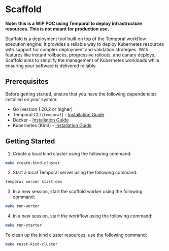# Scaffold

**Note: this is a WIP POC using Temporal to deploy infrastructure resources. This is not meant for production use.**

Scaffold is a deployment tool built on top of the Temporal workflow execution engine. It provides a reliable way to deploy Kubernetes resources with support for complex deployment and validation strategies. With features like instant rollbacks, progressive rollouts, and canary deploys, Scaffold aims to simplify the management of Kubernetes workloads while ensuring your software is delivered reliably.

## Prerequisites

Before getting started, ensure that you have the following dependencies installed on your system:

- Go (version 1.20.2 or higher)
- Temporal CLI (`temporal`) - [Installation Guide](https://docs.temporal.io/docs/cli/install/)
- Docker - [Installation Guide](https://docs.docker.com/get-docker/)
- Kubernetes (Kind) - [Installation Guide](https://kind.sigs.k8s.io/)

## Getting Started

1. Create a local kind cluster using the following command:

```bash
make create-kind-cluster
```

2. Start a local Temporal server using the following command:

```bash
temporal server start-dev
```

3. In a new session, start the scaffold worker using the following command:

```bash
make run-worker
```

4. In a new session, start the workflow using the following command:

```bash
make run-starter
```

To clean up the kind cluster resources, use the following command:

```bash
make reset-kind-cluster
```
